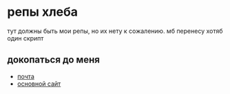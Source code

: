 # репы хлеба

тут должны быть мои репы, но их нету к сожалению.
мб перенесу хотяб один скрипт

## докопаться до меня
 - [почта](mailto:git@cyberbread.ru)
 - [основной сайт](https://cyberbread.ru)
